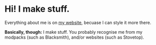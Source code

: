 # Hi! I make stuff.

Everything about me is on [my website](https://stovonson.in/about/), becuase I can style it more there.

**Basically, though:** I make stuff. You probably recognise me from my modpacks (such as Blacksmith), and/or websites (such as Stovetop).
